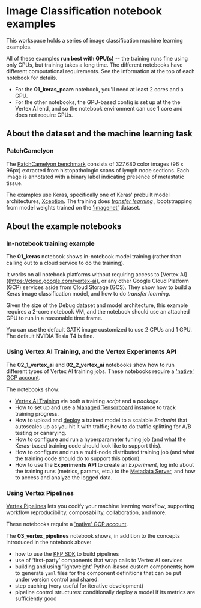 
# Image Classification notebook examples

This workspace holds a series of image classification machine learning examples.

All of these examples **run best with GPU(s)** -- the training runs fine using only CPUs, but training takes a long time.
The different notebooks have different computational requirements.  See the information at the top of each notebook for details.

- For the **01_keras_pcam** notebook, you'll need at least 2 cores and a GPU.
- For the other notebooks, the GPU-based config is set up at the the Vertex AI end, and so the notebook environment can use 1 core and does not require GPUs.

## About the dataset and the machine learning task


### PatchCamelyon

The [PatchCamelyon benchmark](https://www.tensorflow.org/datasets/catalog/patch_camelyon) consists of 327.680 color images (96 x 96px) extracted from histopathologic scans of lymph node sections. Each image is annotated with a binary label indicating presence of metastatic tissue.


The examples use Keras, specifically one of Keras' prebuilt model architectures, [Xception](https://keras.io/api/applications/xception/). The training does [_transfer learning_](https://en.wikipedia.org/wiki/Transfer_learning) , bootstrapping from model weights trained on the ['imagenet'](https://en.wikipedia.org/wiki/ImageNet) dataset.


## About the example notebooks

### In-notebook training example

The  **01_keras** notebook shows in-notebook model training (rather than calling out to a cloud service to do the training).

It works on all notebook platforms without requiring access to [Vertex AI]((https://cloud.google.com/vertex-ai), or any other Google Cloud Platform (GCP) services aside from Cloud Storage (GCS).  They show how to build a Keras image classification model, and how to do _transfer learning_.

Given the size of the Debug dataset and model architecture, this example requires a 2-core notebook VM, and the notebook should use an attached GPU to run in a reasonable time frame.

You can use the default GATK image customized to use 2 CPUs and 1 GPU. The default NVIDIA Tesla T4 is fine.

### Using Vertex AI Training, and the Vertex Experiments API

The **02_1_vertex_ai** and **02_2_vertex_ai** notebooks show how to run different types of Vertex AI training jobs.
These notebooks require a ['native' GCP account](https://support.terra.bio/hc/en-us/articles/360051229072-Accessing-advanced-GCP-features-in-Terra).

The notebooks show:

- [Vertex AI Training](https://cloud.google.com/vertex-ai/docs/training/custom-training) via both a training _script_ and a _package_.
- How to set up and use a [Managed Tensorboard](https://cloud.google.com/vertex-ai/docs/experiments/tensorboard-overview) instance to track training progress.
- How to upload and [deploy](https://cloud.google.com/vertex-ai/docs/predictions/deploy-model-api) a trained model to a scalable _Endpoint_ that autoscales up as you hit it with traffic; how to do traffic splitting for A/B testing or canarying.
- How to configure and run a hyperparameter tuning job (and what the Keras-based training code should look like to support this).
- How to configure and run a multi-node distributed training job (and what the training code should do to support this option).
- How to use the **Experiments API** to create an _Experiment_, log info about the training runs (metrics, params, etc.) to the [Metadata Server](https://cloud.google.com/vertex-ai/docs/ml-metadata/introduction), and how to access and analyze the logged data.

### Using Vertex Pipelines

[Vertex Pipelines](https://cloud.google.com/vertex-ai/docs/pipelines) lets you codify your machine learning workflow, supporting workflow reproducibility, composability, collaboration, and more.

These notebooks require a ['native' GCP account](https://support.terra.bio/hc/en-us/articles/360051229072-Accessing-advanced-GCP-features-in-Terra).

The **03_vertex_pipelines** notebook shows, in addition to the concepts introduced in the notebook above:

- how to use the [KFP SDK](https://www.kubeflow.org/docs/components/pipelines/sdk/install-sdk/) to build pipelines
- use of ‘first-party’ components that wrap calls to Vertex AI services
- building and using ‘lightweight’ Python-based custom components; how to generate `yaml` files for the component definitions that can be put under version control and shared.
- step caching (very useful for iterative development)
- pipeline control structures: conditionally deploy a model if its metrics are sufficiently good
